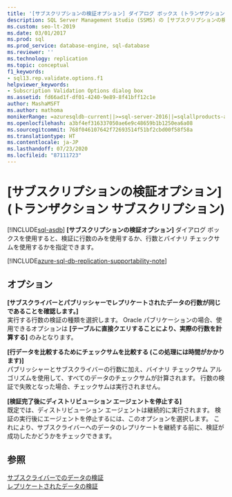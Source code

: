 ```yaml
---
title: '[サブスクリプションの検証オプション] ダイアログ ボックス (トランザクション)'
description: SQL Server Management Studio (SSMS) の [サブスクリプションの検証オプション] ダイアログ ボックスについて説明します。
ms.custom: seo-lt-2019
ms.date: 03/01/2017
ms.prod: sql
ms.prod_service: database-engine, sql-database
ms.reviewer: ''
ms.technology: replication
ms.topic: conceptual
f1_keywords:
- sql13.rep.validate.options.f1
helpviewer_keywords:
- Subscription Validation Options dialog box
ms.assetid: fd66ad1f-df01-4240-9e89-8f41bff12c1e
author: MashaMSFT
ms.author: mathoma
monikerRange: =azuresqldb-current||>=sql-server-2016||=sqlallproducts-allversions
ms.openlocfilehash: a3bf4ef316337050ae6e9c48659b1b1250ea6a08
ms.sourcegitcommit: 768f046107642f72693514f51bf2cbd00f58f58a
ms.translationtype: HT
ms.contentlocale: ja-JP
ms.lasthandoff: 07/23/2020
ms.locfileid: "87111723"
---
```

# <a name="subscription-validation-options-transactional-subscriptions"></a>[サブスクリプションの検証オプション]\(トランザクション サブスクリプション)
[!INCLUDE[sql-asdb](../../includes/applies-to-version/sql-asdb.md)]
  **[サブスクリプションの検証オプション]** ダイアログ ボックスを使用すると、検証に行数のみを使用するか、行数とバイナリ チェックサムを使用するかを指定できます。 

[!INCLUDE[azure-sql-db-replication-supportability-note](../../includes/azure-sql-db-replication-supportability-note.md)]
  
## <a name="options"></a>オプション  
 **[サブスクライバーとパブリッシャーでレプリケートされたデータの行数が同じであることを確認します。]**  
 実行する行数の検証の種類を選択します。 Oracle パブリケーションの場合、使用できるオプションは **[テーブルに直接クエリすることにより、実際の行数を計算する]** のみとなります。  
  
 **[行データを比較するためにチェックサムを比較する (この処理には時間がかかります)]**  
 パブリッシャーとサブスクライバーの行数に加え、バイナリ チェックサム アルゴリズムを使用して、すべてのデータのチェックサムが計算されます。 行数の検証で失敗となった場合、チェックサムは実行されません。  
  
 **[検証完了後にディストリビューション エージェントを停止する]**  
 既定では、ディストリビューション エージェントは継続的に実行されます。 検証の実行後にエージェントを停止するには、このオプションを選択します。 これにより、サブスクライバーへのデータのレプリケートを継続する前に、検証が成功したかどうかをチェックできます。  
  
## <a name="see-also"></a>参照  
 [サブスクライバーでのデータの検証](../../relational-databases/replication/validate-data-at-the-subscriber.md)   
 [レプリケートされたデータの検証](../../relational-databases/replication/validate-data-at-the-subscriber.md)  
  
  
